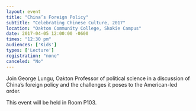 ```yaml
---
layout: event
title: "China’s Foreign Policy"
subtitle: "Celebrating Chinese Culture, 2017"
location: "Oakton Community College, Skokie Campus"
date: 2017-04-05 12:00:00 -0600
times: "12:30 pm"
audiences: ['Kids']
types: ['Lecture']
registration: "none"
canceled: "No"
---
```

Join George Lungu, Oakton Professor of political science in a discussion of China’s foreign policy and the challenges it poses to the American-led order.

This event will be held in Room P103.
